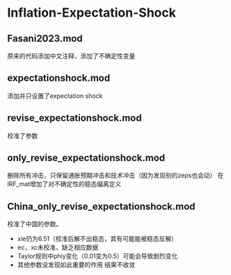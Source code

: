 # Inflation-Expectation-Shock
## Fasani2023.mod
原来的代码添加中文注释，添加了不确定性变量
## expectationshock.mod
添加并只设置了expectation shock
## revise_expectationshock.mod
校准了参数
## only_revise_expectationshock.mod
删除所有冲击，只保留通胀预期冲击和技术冲击（因为发现别的zeps也会动）
在IRF_mat增加了对不确定性的稳态偏离定义
## China_only_revise_expectationshock.mod
校准了中国的参数。
* xie仍为6.51（校准后解不出稳态，其有可能能被稳态反解）
* ec，xc未校准，缺乏相应数据
* Taylor规则中phiy变化（0.01变为0.5）可能会导致剧烈变化
* 其他参数没发现如此重要的作用
结果不收敛
